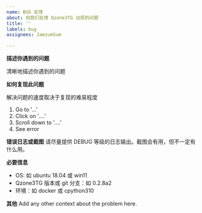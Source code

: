 ```yaml
---
name: BUG 反馈
about: 向我们反馈 Qzone3TG 出现的问题
title: ''
labels: bug
assignees: JamzumSum

---
```


**描述你遇到的问题**

清晰地描述你遇到的问题

**如何复现此问题**

解决问题的速度取决于复现的难易程度

1. Go to '...'
2. Click on '....'
3. Scroll down to '....'
4. See error

**错误日志或截图**
请尽量提供 DEBUG 等级的日志输出。截图会有用，但不一定有什么用。

**必要信息**
 - OS: 如 ubuntu 18.04 或 win11
 - Qzone3TG 版本或 git 分支：如 0.2.8a2
 - 环境：如 docker 或 cpython310

**其他**
Add any other context about the problem here.
